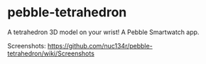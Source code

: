 # pebble-tetrahedron
A tetrahedron 3D model on your wrist! A Pebble Smartwatch app.

Screenshots:
https://github.com/nuc134r/pebble-tetrahedron/wiki/Screenshots
